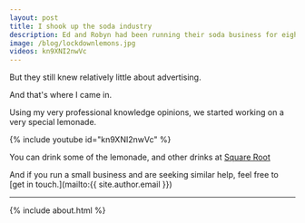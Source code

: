 ```yaml
---
layout: post
title: I shook up the soda industry
description: Ed and Robyn had been running their soda business for eight years
image: /blog/lockdownlemons.jpg
videos: kn9XNI2nwVc
---
```


But they still knew relatively little about advertising.

And that's where I came in.

Using my very professional knowledge opinions, we started working on a very special lemonade.

{% include youtube id="kn9XNI2nwVc" %}

You can drink some of the lemonade, and other drinks at [Square Root](https://www.squarerootsoda.com)

And if you run a small business and are seeking similar help, feel free to [get in touch.](mailto:{{ site.author.email }})

---

{% include about.html %}
